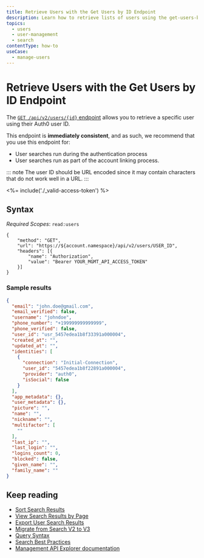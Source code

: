 ```yaml
---
title: Retrieve Users with the Get Users by ID Endpoint 
description: Learn how to retrieve lists of users using the get-users-by-id endpoint.
topics:
  - users
  - user-management
  - search
contentType: how-to 
useCase:
  - manage-users
---
```

# Retrieve Users with the Get Users by ID Endpoint 

The [`GET /api/v2/users/{id}` endpoint](/api/management/v2#!/Users/get_users_by_id) allows you to retrieve a specific user using their Auth0 user ID.

This endpoint is **immediately consistent**, and as such, we recommend that you use this endpoint for:

* User searches run during the authentication process 
* User searches run as part of the account linking process.

::: note
The user ID should be URL encoded since it may contain characters that do not work well in a URL.
:::

<%= include('./_valid-access-token') %>

## Syntax

*Required Scopes*: `read:users`

```har
{
    "method": "GET",
    "url": "https://${account.namespace}/api/v2/users/USER_ID",
    "headers": [{
        "name": "Authorization",
        "value": "Bearer YOUR_MGMT_API_ACCESS_TOKEN"
    }]
}
```

### Sample results

```json
{
  "email": "john.doe@gmail.com",
  "email_verified": false,
  "username": "johndoe",
  "phone_number": "+199999999999999",
  "phone_verified": false,
  "user_id": "usr_5457edea1b8f33391a000004",
  "created_at": "",
  "updated_at": "",
  "identities": [
    {
      "connection": "Initial-Connection",
      "user_id": "5457edea1b8f22891a000004",
      "provider": "auth0",
      "isSocial": false
    }
  ],
  "app_metadata": {},
  "user_metadata": {},
  "picture": "",
  "name": "",
  "nickname": "",
  "multifactor": [
    ""
  ],
  "last_ip": "",
  "last_login": "",
  "logins_count": 0,
  "blocked": false,
  "given_name": "",
  "family_name": ""
}
```

## Keep reading

* [Sort Search Results](/users/search/v3/sort-search-results)
* [View Search Results by Page](/users/search/v3/view-search-results-by-page)
* [Export User Search Results](/users/search/v3/export-user-search-results)
* [Migrate from Search V2 to V3](/users/search/v3/migrate-search-v2-v3)
* [Query Syntax](/users/search/v3/query-syntax)
* [Search Best Practices](/best-practices/search-best-practices)
* [Management API Explorer documentation](/api/management/v2#!/users/get_users)
